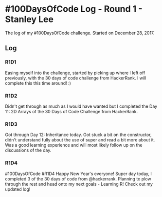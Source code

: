 # #100DaysOfCode Log - Round 1 - Stanley Lee

The log of my #100DaysOfCode challenge. Started on December 28, 2017.

## Log

### R1D1 
Easing myself into the challenge, started by picking up where I left off previously, with the 30 days of code challenge from HackerRank. I will complete this this time around! :)

### R1D2
Didn't get through as much as I would have wanted but I completed the Day 11: 2D Arrays of the 30 Days of Code Challenge from HackerRank.

### R1D3
Got through Day 12: Inheritance today. Got stuck a bit on the constructor, didn't understand fully about the use of super and read a bit more about it. Was a good learning experience and will most likely follow up on the discussions of the day.

### R1D4
#100DaysOfCode #R1D4 Happy New Year's everyone! Super day today, I completed 3 of the 30 days of code from @hackerrank. Planning to plow through the rest and head onto my next goals - Learning R! Check out my updated log!